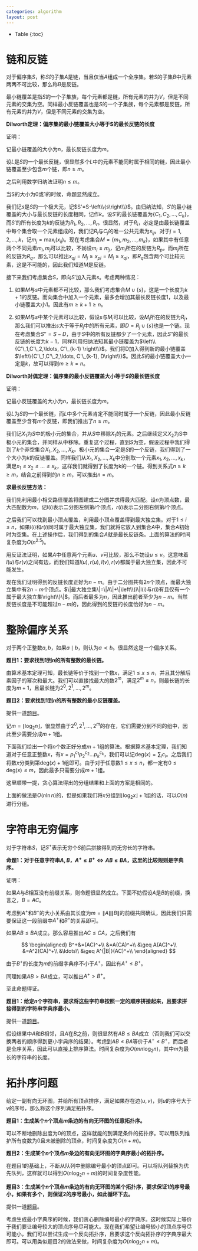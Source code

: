 ```yaml
---
categories: algorithm
layout: post
---
```


- Table
{:toc}

# 链和反链

对于偏序集$S$，称$S$的子集$A$是链，当且仅当$A$组成一个全序集。若$S$的子集$B$中元素两两不可比较，那么称$B$是反链。

最小链覆盖是指$S$的一个子集族，每个元素都是链，所有元素的并为$V$，但是不同元素的交集为空。同样最小反链覆盖也是$S$的一个子集族，每个元素都是反链，所有元素的并为$V$，但是不同元素的交集为空。

**Dilworth定理：偏序集的最小链覆盖大小等于S的最长反链的长度**

证明：

记最小链覆盖的大小为$n$，最长反链长度为$m$。

设$L$是$S$的一个最长反链，很显然多个$L$中的元素不能同时属于相同的链，因此最小链覆盖至少包含$m$个链，即$n\geq m$。

之后利用数学归纳法证明$n\leq m$。

当S的大小为$0$或$1$的时候，命题显然成立。

我们记$s$是$S$的一个极大元，记$S'=S-\left\\{s\right\\}$。由归纳法知，$S'$的最小链覆盖的大小与最长反链的长度相同，记作$k$。设$S'$的最长链覆盖为$\{C_1, C_2, \ldots, C_k\}$，而$S'$的所有长度为$k$的反链为$R_1, R_2, \ldots, R_r$。很显然，对于$R_i$，必定是由最长链覆盖中每个集合取一个元素组成的，我们记$R_i$与$C_j$的唯一公共元素为$x_{ij}$。对于$j=1,2,\ldots, k$，记$m_j=\max_i(x_{ij})$。现在考虑集合$M=\{m_1, m_2, \ldots, m_k\}$，如果其中有任意两个不同元素$m_i,m_j$可以比较，不妨设$m_i\leq m_j$，记$m_i$所在的反链为$R_p$，而$m_j$所在的反链为$R_q$，那么可以推出$x_{qj} = M_j \geq x_{pi} = M_i \geq x_{qi}$，即$R_q$包含两个可比较元素，这是不可能的，因此我们知道$M$是反链。

接下来我们考虑集合$S$，即向$S'$加入元素$s$。考虑两种情况：

1) 如果$M$与$s$中元素都不可比较，那么我们考虑集合$M\cup \{s\}$，这是一个长度为$k+1$的反链。而向集合中加入一个元素，最多会增加其最长反链长度$1$，以及最小链覆盖大小$1$。因此有$m\geq k+1 \geq n$。

2) 如果$M$与$s$中某个元素可以比较，假设$s$与$M_i$可以比较，设$M_i$所在的反链为$R_j$，那么我们可以推出$s$大于等于$R_j$中的所有元素，即$D=R_j\cup \{s\}$也是一个链。现在考虑集合$S''=S-D$，由于$S$中的所有反链都少了一个元素，因此$S''$的最长反链的长度为$k-1$，同样利用归纳法知其最小链覆盖为$\left\\{C'\_1,C'\_2,\ldots, C'\_{k-1} \right\\}$。我们将D加入得到新的最小链覆盖$\left\\{C'\_1,C'\_2,\ldots, C'\_{k-1}, D\right\\}$。因此$S$的最小链覆盖大小一定是$k$，故可以得到$m\geq k = n$。


**Dilworth对偶定理：偏序集的最小反链覆盖大小等于$S$的最长链长度**

证明：

记最小反链覆盖的大小为$n$，最长链长度为$m$。

设$L$为$S$的一个最长链，而$L$中多个元素肯定不能同时属于一个反链，因此最小反链覆盖至少含有$m$个反链，即我们推出了$n\geq m$。

我们记$X_1$为$S$中的极小元的集合，并从$S$中移除$X_1$的元素。之后继续定义$X_2$为S中极小元的集合，并同样从中移除。重复这个过程，直到$S$为空，假设过程中我们得到了$k$个非空集合$X_1,X_2,\ldots, X_k$。极小元的集合一定是$S$的一个反链，我们得到了一个大小为$k$的反链覆盖。同样我们从$X_1,X_2,\ldots, X_k$中分别取一个元素$x_1,x_2,\ldots, x_k$，满足$x_1\leq x_2 \leq \ldots \leq x_k$，这样我们就得到了长度为k的一个链。得到关系式$n\geq k \geq m$，结合之前得到的$n\geq m$，可以推出$n=m$。

**求最长反链方法：**

我们先利用最小相交路径覆盖将图建成二分图并求得最大匹配。设$n$为顶点数，最大匹配数为$m$，记$l(i)$表示二分图左侧第$i$个顶点，$r(i)$表示二分图右侧第$i$个顶点。

之后我们可以找到最小顶点覆盖，利用最小顶点覆盖得到最大独立集。对于$1\leq i \leq n$，如果$l(i)$和$r(i)$同时属于最大独立集，我们就将它放入到集合$A$中，集合$A$初始时为空集。在上述操作后，我们得到的集合$A$就是最长反链条。上面的算法的时间复杂度为$O(n^{2.5})$。

用反证法证明，如果$A$中任意两个元素$u$、$v$可比较，那么不妨设$u\leq v$。这意味着$l(u)$与$r(v)$之间有边，而我们知道$l(u),r(u),l(v),r(v)$都属于最大独立集，因此不可能发生。

现在我们证明得到的反链长度正好为$n-m$。由于二分图共有$2n$个顶点，而最大独立集中有$2n-m$个顶点。$\|最大独立集\|=\|A\|+\|\left\\{i\|l(i)与r(i)有且仅有一个属于最大独立集\right\\}\|$。而后者最多为$n$，因此推出前者至少为$n-m$。当然反链长度是不可能超过$n-m$的，因此得到的反链的长度恰好为$n-m$。

# 整除偏序关系

对于两个正整数$a,b$，如果$a\mid b$，则认为$a\prec b$。很显然这是一个偏序关系。

**题目1：要求找到$1$到$n$的所有整数的最长链。**

由算术基本定理可知，最长链等价于找到一个数$x$，满足$1\leq x\leq n$，并且其分解后素因子的幂次和最大。我们可以直接找最大的数$2^m$，满足$2^m\leq n$，则最长链的长度为$m+1$，且最长链为$2^0,2^1,\ldots,2^m$。

**题目2：要求找到$1$到$n$的所有整数的最小反链覆盖。**

提供一道[题目](https://codeforces.com/problemsets/acmsguru/problem/99999/355)。

记$m=\left\lfloor \log_2n \right\rfloor$，很显然由于$2^0,2^1,\ldots,2^m$的存在，它们需要分到不同的组中，因此至少需要分成$m+1$组。

下面我们给出一个将$n$个数正好分成$m+1$组的算法。根据算术基本定理，我们知道对于任意正整数$x$，有$x=p_1^{c_1}p_2^{c_2}\ldots p_k^{c_k}$，我们可以记$\mathrm{deg}(x)=\sum_i c_i$。之后我们将数$x$分类到第$\mathrm{deg}(x)+1$组即可。由于对于任意数$1\leq x\leq n$，都一定有$0\leq \mathrm{deg}(x)\leq m$，因此最多只需要分成$m+1$组。

这里顺带一提，贪心算法得出的分组结果和上面的方案是相同的。

上面的做法是$O(n\ln n)$的，但是如果我们将$x$分组到$\left \lfloor \log_2x \right\rfloor+1$组的话，可以$O(n)$进行分组。

# 字符串无穷偏序

对于字符串$S$，记$S^+$表示无穷个$S$前后拼接得到的无穷长的字符串。

**命题1：对于任意字符串$A,B$，$A^+\leq B^+ \Leftrightarrow AB\leq BA$，这里的比较规则是字典序。**

证明：

如果$A$与$B$相互没有前缀关系，则命题很显然成立。下面不妨假设$A$是$B$的前缀，换言之，$B=AC$。

考虑到$A^+$和$B^+$的大小关系由其长度为$m=\|A\|\|B\|$的前缀共同确认，因此我们只需要保证这一段前缀中$A^+$和$B^+$的关系即可。

如果$AB\leq BA$成立。那么容易推出$AC\leq CA$，之后我们有

$$
\begin{aligned}
B^+&=(AC)^+\\
&=A(CA)^+\\
&\geq A(AC)^+\\
&=A^2(CA)^+\\
&\ldots\\
&\geq A^{|B|}(AC)^+\\
\end{aligned}
$$

由于$B^+$的长度为$m$的前缀字典序不小于$A^+$，因此有$A^+\leq B^+$。

同理如果$AB> BA$成立，可以推出$A^+>B^+$。

至此命题得证。


**题目1：给定$n$个字符串，要求将这些字符串按照一定的顺序拼接起来，且要求拼接得到的字符串字典序最小。**

提供一道[题目](https://codeforces.com/problemsets/acmsguru/problem/99999/347)。

假设结果中$A$和$B$相邻，且$A$在$B$之前，则很显然有$AB\leq BA$成立（否则我们可以交换两者的顺序得到更小字典序的结果）。考虑到$AB\leq BA$等价于$A^+\leq B^+$，而后者是全序关系，因此可以直接上排序算法。时间复杂度为$O(mn\log_2n)$，其中$m$为最长的字符串的长度。

# 拓扑序问题

给定一副有向无环图，并给所有顶点排序，满足如果存在边$(u,v)$，则$u$的序号大于$v$的序号，那么称这个序列满足拓扑序。

**题目1：生成某个$n$个顶点$m$条边的有向无环图的任意拓扑序。**

可以不断地删除出度为$0$的顶点，这样就能的到满足条件的拓扑序。可以用队列维护所有度数为$0$且未被删除的顶点，时间复杂度为$O(n+m)$。

**题目2：生成某个$n$个顶点$m$条边的有向无环图的字典序最小的拓扑序。**

在题目1的基础上，不断从队列中删除编号最小的顶点即可。可以将队列替换为优先队列，这样就可以得到$O(n\log_2n+m)$的时间复杂度性能。

**题目3：生成某个$n$个顶点$m$条边的有向无环图的某个拓扑序，要求保证$1$的序号最小，如果有多个，则保证$2$的序号最小，如此循环下去。**

提供一道[题目](https://cses.fi/problemset/task/1757/)。

考虑生成最小字典序的时候，我们贪心删除编号最小的字典序。这时候实际上等价于我们要让编号较大的顶点序号尽可能大。现在我们希望让编号较小的顶点序号尽可能小，我们可以尝试生成一个反向拓扑序，且要求这个反向拓扑序的字典序最大即可。可以用类似题目2的做法来做，时间复杂度为$O(n\log_2n+m)$。

